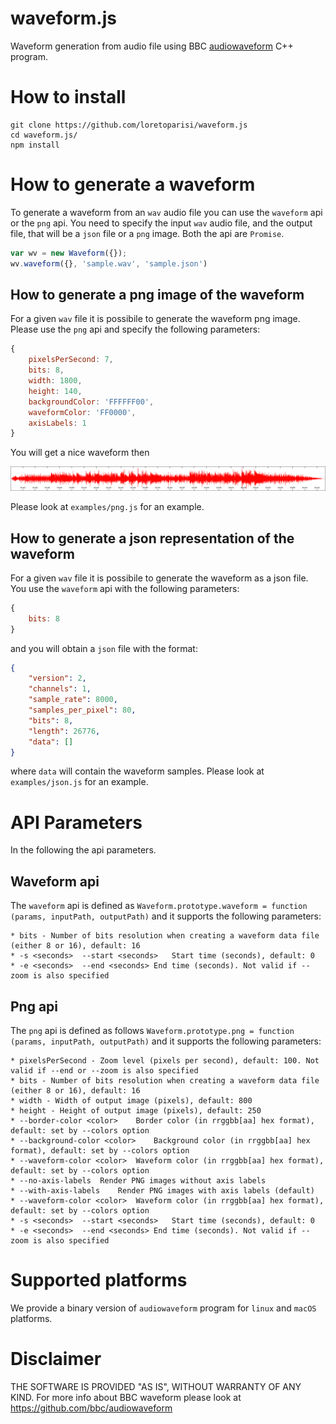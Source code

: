 # waveform.js
Waveform generation from audio file using BBC [audiowaveform](https://github.com/bbc/audiowaveform) C++ program.

# How to install
```
git clone https://github.com/loretoparisi/waveform.js
cd waveform.js/
npm install
```

# How to generate a waveform
To generate a waveform from an `wav` audio file you can use the `waveform` api or the `png` api. You need to specify the input `wav` audio file, and the output file, that will be a `json` file or a `png` image. Both the api are `Promise`.

```javascript
var wv = new Waveform({});
wv.waveform({}, 'sample.wav', 'sample.json')
```

## How to generate a png image of the waveform
For a given `wav` file it is possibile to generate the waveform png image.
Please use the `png` api and specify the following parameters:


```javascript
{
    pixelsPerSecond: 7,
    bits: 8,
    width: 1800,
    height: 140,
    backgroundColor: 'FFFFFF00',
    waveformColor: 'FF0000',
    axisLabels: 1
}
```

You will get a nice waveform then
<p align="center"><img src="examples/sample.png" width="800"></p>

Please look at `examples/png.js` for an example.

## How to generate a json representation of the waveform
For a given `wav` file it is possibile to generate the waveform as a json file. You use the `waveform` api with the following parameters:

```javascript
{
    bits: 8
}
```

and you will obtain a `json` file with the format:

```json
{
    "version": 2,
    "channels": 1,
    "sample_rate": 8000,
    "samples_per_pixel": 80,
    "bits": 8,
    "length": 26776,
    "data": []
}
```

where `data` will contain the waveform samples.
Please look at `examples/json.js` for an example.

# API Parameters
In the following the api parameters.

## Waveform api
The `waveform` api is defined as
`Waveform.prototype.waveform = function (params, inputPath, outputPath)`
and it supports the following parameters:

```
* bits - Number of bits resolution when creating a waveform data file (either 8 or 16), default: 16
* -s <seconds>	--start <seconds>	Start time (seconds), default: 0
* -e <seconds>	--end <seconds>	End time (seconds). Not valid if --zoom is also specified
```

## Png api
The `png` api is defined as follows
`Waveform.prototype.png = function (params, inputPath, outputPath)`
and it supports the following parameters:

```
* pixelsPerSecond - Zoom level (pixels per second), default: 100. Not valid if --end or --zoom is also specified
* bits - Number of bits resolution when creating a waveform data file (either 8 or 16), default: 16
* width - Width of output image (pixels), default: 800
* height - Height of output image (pixels), default: 250
* --border-color <color>	Border color (in rrggbb[aa] hex format), default: set by --colors option
* --background-color <color>	Background color (in rrggbb[aa] hex format), default: set by --colors option
* --waveform-color <color>	Waveform color (in rrggbb[aa] hex format), default: set by --colors option
* --no-axis-labels	Render PNG images without axis labels
* --with-axis-labels	Render PNG images with axis labels (default)
* --waveform-color <color>	Waveform color (in rrggbb[aa] hex format), default: set by --colors option
* -s <seconds>	--start <seconds>	Start time (seconds), default: 0
* -e <seconds>	--end <seconds>	End time (seconds). Not valid if --zoom is also specified
```

# Supported platforms
We provide a binary version of `audiowaveform` program for `linux` and `macOS` platforms.

# Disclaimer
THE SOFTWARE IS PROVIDED "AS IS", WITHOUT WARRANTY OF ANY KIND.
For more info about BBC waveform please look at https://github.com/bbc/audiowaveform